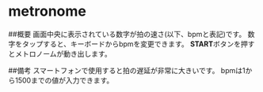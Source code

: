 # metronome

##概要
画面中央に表示されている数字が拍の速さ(以下、bpmと表記)です。
数字をタップすると、キーボードからbpmを変更できます。
**START**ボタンを押すとメトロノームが動き出します。

##備考
スマートフォンで使用すると拍の遅延が非常に大きいです。
bpmは1から1500までの値が入力できます。
